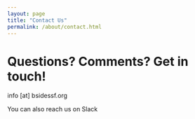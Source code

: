 ```yaml
---
layout: page
title: "Contact Us"
permalink: /about/contact.html
--- 
```


# Questions? Comments? Get in touch!

info [at] bsidessf.org

You can also reach us on Slack

<script async defer src="https://bsidessf-slack.herokuapp.com/slackin.js?large"></script>
